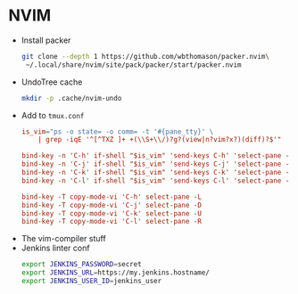# NVIM

* Install packer
  ```sh
  git clone --depth 1 https://github.com/wbthomason/packer.nvim\
   ~/.local/share/nvim/site/pack/packer/start/packer.nvim
  ```
* UndoTree cache
  ```sh
  mkdir -p .cache/nvim-undo
  ```
* Add to `tmux.conf`
  ```conf
  is_vim="ps -o state= -o comm= -t '#{pane_tty}' \
      | grep -iqE '^[^TXZ ]+ +(\\S+\\/)?g?(view|n?vim?x?)(diff)?$'"
  
  bind-key -n 'C-h' if-shell "$is_vim" 'send-keys C-h' 'select-pane -L'
  bind-key -n 'C-j' if-shell "$is_vim" 'send-keys C-j' 'select-pane -D'
  bind-key -n 'C-k' if-shell "$is_vim" 'send-keys C-k' 'select-pane -U'
  bind-key -n 'C-l' if-shell "$is_vim" 'send-keys C-l' 'select-pane -R'
  
  bind-key -T copy-mode-vi 'C-h' select-pane -L
  bind-key -T copy-mode-vi 'C-j' select-pane -D
  bind-key -T copy-mode-vi 'C-k' select-pane -U
  bind-key -T copy-mode-vi 'C-l' select-pane -R
  ```
* The vim-compiler stuff
* Jenkins linter conf
  ```sh
  export JENKINS_PASSWORD=secret
  export JENKINS_URL=https://my.jenkins.hostname/
  export JENKINS_USER_ID=jenkins_user
  ```
